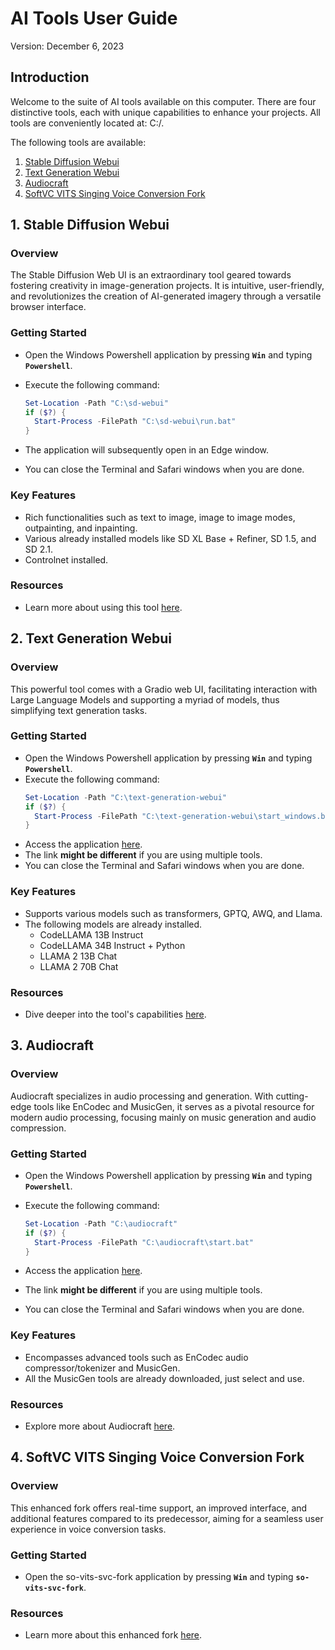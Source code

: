 # **AI Tools User Guide**

Version: December 6, 2023

## **Introduction**

Welcome to the suite of AI tools available on this computer. There are four distinctive tools, each with unique capabilities to enhance your projects. All tools are conveniently located at: C:/.

The following tools are available:

1. [Stable Diffusion Webui](#sd)
2. [Text Generation Webui](#tg)
3. [Audiocraft](#audio)
4. [SoftVC VITS Singing Voice Conversion Fork](#sovit)

<h2 id="sd"><b>1. Stable Diffusion Webui</b></h2>

### **Overview**

The Stable Diffusion Web UI is an extraordinary tool geared towards fostering creativity in image-generation projects. It is intuitive, user-friendly, and revolutionizes the creation of AI-generated imagery through a versatile browser interface.

### **Getting Started**

- Open the Windows Powershell application by pressing **`Win`** and typing **`Powershell`**.
- Execute the following command:
  ```powershell
  Set-Location -Path "C:\sd-webui"
  if ($?) {
    Start-Process -FilePath "C:\sd-webui\run.bat"
  }
  ```
- The application will subsequently open in an Edge window.

- You can close the Terminal and Safari windows when you are done.

### **Key Features**

- Rich functionalities such as text to image, image to image modes, outpainting, and inpainting.
- Various already installed models like SD XL Base + Refiner, SD 1.5, and SD 2.1.
- Controlnet installed.

### **Resources**

- Learn more about using this tool [here](https://github.com/AUTOMATIC1111/stable-diffusion-webui/wiki/Features).

<h2 id="tg"><b>2. Text Generation Webui</h2></b>

### **Overview**

This powerful tool comes with a Gradio web UI, facilitating interaction with Large Language Models and supporting a myriad of models, thus simplifying text generation tasks.

### **Getting Started**

- Open the Windows Powershell application by pressing **`Win`** and typing **`Powershell`**.
- Execute the following command:
  ```powershell
  Set-Location -Path "C:\text-generation-webui"
  if ($?) {
    Start-Process -FilePath "C:\text-generation-webui\start_windows.bat"
  }
  ```
- Access the application [here](http://localhost:7860/).
- The link **might be different** if you are using multiple tools.
- You can close the Terminal and Safari windows when you are done.

### **Key Features**

- Supports various models such as transformers, GPTQ, AWQ, and Llama.
- The following models are already installed.
  - CodeLLAMA 13B Instruct
  - CodeLLAMA 34B Instruct + Python
  - LLAMA 2 13B Chat
  - LLAMA 2 70B Chat

### **Resources**

- Dive deeper into the tool's capabilities [here](https://github.com/oobabooga/text-generation-webui/tree/main/docs).

<h2 id="audio"><b>3. Audiocraft</b></h2>

### **Overview**

Audiocraft specializes in audio processing and generation. With cutting-edge tools like EnCodec and MusicGen, it serves as a pivotal resource for modern audio processing, focusing mainly on music generation and audio compression.

### **Getting Started**

- Open the Windows Powershell application by pressing **`Win`** and typing **`Powershell`**.
- Execute the following command:
  ```powershell
  Set-Location -Path "C:\audiocraft"
  if ($?) {
    Start-Process -FilePath "C:\audiocraft\start.bat"
  }
  ```

- Access the application [here](http://localhost:7860/).
- The link **might be different** if you are using multiple tools.
- You can close the Terminal and Safari windows when you are done.

### **Key Features**

- Encompasses advanced tools such as EnCodec audio compressor/tokenizer and MusicGen.
- All the MusicGen tools are already downloaded, just select and use.

### **Resources**

- Explore more about Audiocraft [here](https://github.com/facebookresearch/audiocraft).

<h2 id="sovit"><b>4. SoftVC VITS Singing Voice Conversion Fork</b></h2>

### **Overview**

This enhanced fork offers real-time support, an improved interface, and additional features compared to its predecessor, aiming for a seamless user experience in voice conversion tasks.

### **Getting Started**

- Open the so-vits-svc-fork application by pressing **`Win`** and typing **`so-vits-svc-fork`**.

### **Resources**

- Learn more about this enhanced fork [here](https://github.com/voicepaw/so-vits-svc-fork).
